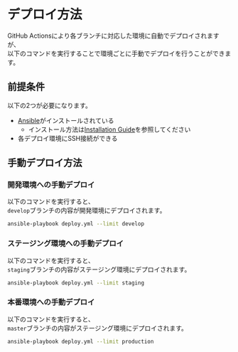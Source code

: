 デプロイ方法
============================

GitHub Actionsにより各ブランチに対応した環境に自動でデプロイされますが、  
以下のコマンドを実行することで環境ごとに手動でデプロイを行うことができます。

前提条件
----------------------------

以下の2つが必要になります。

* [Ansible](https://www.ansible.com/)がインストールされている
    * インストール方法は[Installation Guide](https://docs.ansible.com/ansible/latest/installation_guide/index.html)を参照してください
* 各デプロイ環境にSSH接続ができる

手動デプロイ方法
----------------------------

### 開発環境への手動デプロイ

以下のコマンドを実行すると、  
`develop`ブランチの内容が開発環境にデプロイされます。

```sh
ansible-playbook deploy.yml --limit develop
```

### ステージング環境への手動デプロイ

以下のコマンドを実行すると、  
`staging`ブランチの内容がステージング環境にデプロイされます。

```sh
ansible-playbook deploy.yml --limit staging
```

### 本番環境への手動デプロイ

以下のコマンドを実行すると、  
`master`ブランチの内容がステージング環境にデプロイされます。

```sh
ansible-playbook deploy.yml --limit production
```
